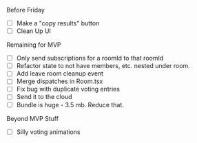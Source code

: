 Before Friday

- [ ] Make a "copy results" button
- [ ] Clean Up UI

Remaining for MVP

- [ ] Only send subscriptions for a roomId to that roomId
- [ ] Refactor state to not have members, etc. nested under room. 
- [ ] Add leave room cleanup event
- [ ] Merge dispatches in Room.tsx
- [ ] Fix bug with duplicate voting entries
- [ ] Send it to the cloud
- [ ] Bundle is huge - 3.5 mb. Reduce that.

Beyond MVP Stuff

- [ ] Silly voting animations